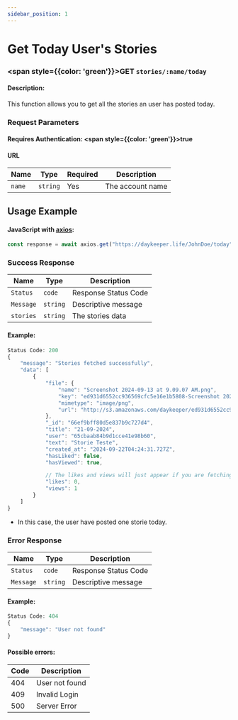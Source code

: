 ```yaml
---
sidebar_position: 1
---
```


# Get Today User's Stories

### <span style={{color: 'green'}}>GET</span> `stories/:name/today`

#### Description:

This function allows you to get all the stories an user has posted today.

### Request Parameters

#### Requires Authentication: <span style={{color: 'green'}}>true</span>

#### URL

| Name   | Type     | Required | Description      |
| ------ | -------- | -------- | ---------------- |
| `name` | `string` | Yes      | The account name |

## Usage Example

#### JavaScript with <a href="https://axios-http.com/docs/intro">axios</a>:

```javascript
const response = await axios.get("https://daykeeper.life/JohnDoe/today")
```

### Success Response

| Name      | Type     | Description          |
| --------- | -------- | -------------------- |
| `Status`  | `code`   | Response Status Code |
| `Message` | `string` | Descriptive message  |
| `stories` | `string` | The stories data     |

#### Example:

```javascript
Status Code: 200
{
    "message": "Stories fetched successfully",
    "data": [
        {
            "file": {
                "name": "Screenshot 2024-09-13 at 9.09.07 AM.png",
                "key": "ed931d6552cc936569cfc5e16e1b5808-Screenshot 2024-09-13 at 9.09.07 AM.png",
                "mimetype": "image/png",
                "url": "http://s3.amazonaws.com/daykeeper/ed931d6552cc936569cfc5e16e1b5808-Screenshot%202024-09-13%20at%209.09.07%E2%80%AFAM.png"
            },
            "_id": "66ef9bff80d5e837b9c727d4",
            "title": "21-09-2024",
            "user": "65cbaab84b9d1cce41e98b60",
            "text": "Storie Teste",
            "created_at": "2024-09-22T04:24:31.727Z",
            "hasLiked": false,
            "hasViewed": true,

            // The likes and views will just appear if you are fetching your storie
            "likes": 0,
            "views": 1
        }
    ]
}
```

- In this case, the user have posted one storie today.

### Error Response

| Name      | Type     | Description          |
| --------- | -------- | -------------------- |
| `Status`  | `code`   | Response Status Code |
| `Message` | `string` | Descriptive message  |

#### Example:

```javascript
Status Code: 404
{
    "message": "User not found"
}
```

#### Possible errors:

| Code | Description    |
| ---- | -------------- |
| 404  | User not found |
| 409  | Invalid Login  |
| 500  | Server Error   |
